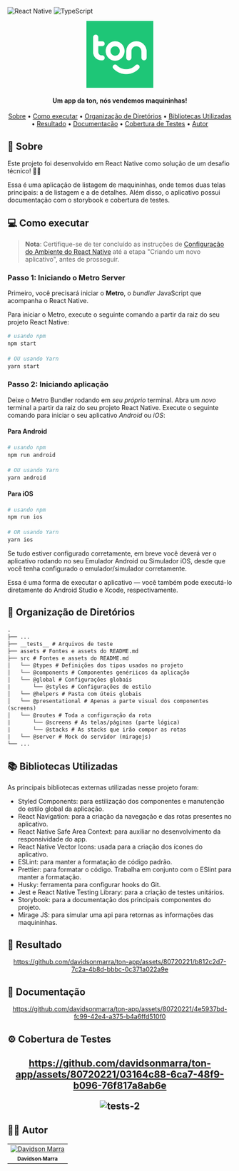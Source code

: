 ![React Native](https://img.shields.io/badge/react_native-%2320232a.svg?style=for-the-badge&logo=react&logoColor=%2361DAFB)
![TypeScript](https://img.shields.io/badge/typescript-%23007ACC.svg?style=for-the-badge&logo=typescript&logoColor=white)

<div align="center">
  <img align="center" alt="Logo do app" src="./assets/icon-ton.png" width=150>
</div>
<h4 align="center">Um app da ton, nós vendemos maquininhas!</h4>
<p align="center">
 <a href="#sobre">Sobre</a> •
 <a href="#executar">Como executar</a> • 
 <a href="#dir">Organização de Diretórios</a> • 
 <a href="#libs">Bibliotecas Utilizadas</a> • 
 <a href="#resultado">Resultado</a> • 
 <a href="#doc">Documentação</a> • 
 <a href="#tests">Cobertura de Testes</a> • 
 <a href="#autor">Autor</a>
</p>

<h2 id="sobre">🧾 Sobre</h2>
<p>Este projeto foi desenvolvido em React Native como solução de um desafio técnico! 👨‍💻</p>
<p>Essa é uma aplicação de listagem de maquininhas, onde temos duas telas principais: a de listagem e a de detalhes. Além disso, o aplicativo possui documentação com o storybook e cobertura de testes.</p>

<h2 id="executar">💻 Como executar</h2>

> **Nota**: Certifique-se de ter concluído as instruções de
> [Configuração do Ambiente do React Native](https://reactnative.dev/docs/environment-setup) até a
> etapa "Criando um novo aplicativo", antes de prosseguir.

<h3>Passo 1: Iniciando o Metro Server</h3>

Primeiro, você precisará iniciar o **Metro**, o _bundler_ JavaScript que acompanha o React Native.

Para iniciar o Metro, execute o seguinte comando a partir da raiz do seu projeto React Native:

```bash
# usando npm
npm start

# OU usando Yarn
yarn start
```

<h3>Passo 2: Iniciando aplicação</h3>

Deixe o Metro Bundler rodando em _seu próprio_ terminal. Abra um _novo_ terminal a partir da raiz do
seu projeto React Native. Execute o seguinte comando para iniciar o seu aplicativo _Android_ ou
_iOS_:

<h4>Para Android</h4>

```bash
# usando npm
npm run android

# OU usando Yarn
yarn android
```

<h4>Para iOS</h4>

```bash
# usando npm
npm run ios

# OR usando Yarn
yarn ios
```

Se tudo estiver configurado corretamente, em breve você deverá ver o aplicativo rodando no seu
Emulador Android ou Simulador iOS, desde que você tenha configurado o emulador/simulador
corretamente.

Essa é uma forma de executar o aplicativo — você também pode executá-lo diretamente do Android
Studio e Xcode, respectivamente.

<h2 id="executar">📁 Organização de Diretórios</h2>

    .
    ├── ...
    ├── __tests__ # Arquivos de teste
    ├── assets # Fontes e assets do README.md
    ├── src # Fontes e assets do README.md
    │   └── @types # Definições dos tipos usados no projeto
    │   └── @components # Componentes genériicos da aplicação
    │   └── @global # Configurações globais
    |       └── @styles # Configurações de estilo
    │   └── @helpers # Pasta com úteis globais
    │   └── @presentational # Apenas a parte visual dos componentes (screens)
    │   └── @routes # Toda a configuração da rota
    |       └── @screens # As telas/páginas (parte lógica)
    |       └── @stacks # As stacks que irão compor as rotas
    |   └── @server # Mock do servidor (miragejs)
    └── ...

<h2 id="libs">📚 Bibliotecas Utilizadas</h2>
<p>As principais bibliotecas externas utilizadas nesse projeto foram:</p>
<ul>
  <li>Styled Components: para estilização dos componentes e manutenção do estilo global da aplicação.</li>
  <li>React Navigation: para a criação da navegação e das rotas presentes no aplicativo.</li>
  <li>React Native Safe Area Context: para auxiliar no desenvolvimento da responsividade do app.</li>
  <li>React Native Vector Icons: usada para a criação dos ícones do aplicativo.</li>
  <li>ESLint: para manter a formatação de código padrão.</li>
  <li>Prettier: para formatar o código. Trabalha em conjunto com o ESlint para manter a formatação.</li>
  <li>Husky: ferramenta para configurar hooks do Git.</li>
  <li>Jest e React Native Testing Library: para a criação de testes unitários.</li>
  <li>Storybook: para a documentação dos principais componentes do projeto.</li>
  <li>Mirage JS: para simular uma api para retornas as informações das maquininhas.</li>
</ul>

<h2 id="resultado">📱 Resultado</h2>
<div align="center">


https://github.com/davidsonmarra/ton-app/assets/80720221/b812c2d7-7c2a-4b8d-bbbc-0c371a022a9e


</div>

<h2 id='doc'>📖 Documentação</h2>
<div align="center">


https://github.com/davidsonmarra/ton-app/assets/80720221/4e5937bd-fc99-42e4-a375-b4a6ffd510f0


</div>

<h2 id='tests'>⚙️ Cobertura de Testes<h2>
<div align="center">


https://github.com/davidsonmarra/ton-app/assets/80720221/03164c88-6ca7-48f9-b096-76f817a8ab6e


![tests-2](https://github.com/davidsonmarra/ton-app/assets/80720221/c6e60726-a9b6-4db3-a54b-41cbb0b709ca)

</div>

<h2 id="autor">👨‍💻 Autor</h2>
<table>
  <tr>
    <td align="center">
      <a href="https://github.com/davidsonmarra">
        <img src="https://github.com/davidsonmarra.png?size=100" width="100px;" alt="Davidson Marra"/><br>
        <sub>
          <b>Davidson Marra</b>
        </sub>
      </a>
    </td>
  </tr>
</table>
